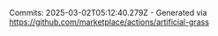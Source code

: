 Commits: 2025-03-02T05:12:40.279Z - Generated via https://github.com/marketplace/actions/artificial-grass
<br>
